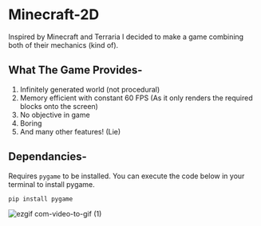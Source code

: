 # Minecraft-2D
Inspired by Minecraft and Terraria I decided to make a game combining both of their mechanics (kind of).

## What The Game Provides-
1. Infinitely generated world (not procedural) 
2. Memory efficient with constant 60 FPS (As it only renders the required blocks onto the screen)
3. No objective in game
4. Boring
5. And many other features! (Lie)

## Dependancies-
Requires `pygame` to be installed. You can execute the code below in your terminal to install pygame.
```
pip install pygame
```
![ezgif com-video-to-gif (1)](https://github.com/Krishpy-Chips/Discord-2.0/assets/101330162/d48c21e2-7e09-4842-8792-bea1da680d36)
